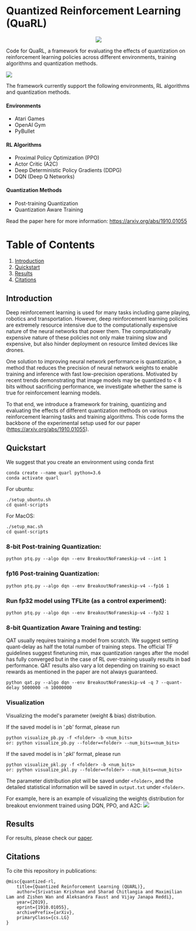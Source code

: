 # Quantized Reinforcement Learning (QuaRL)
<p align="center">
  <img src="https://github.com/harvard-edge/quarl/blob/master/docs/quarl.png">
</p>

Code for QuaRL, a framework for evaluating the effects of quantization on reinforcement learning policies across different environments, training algorithms and quantization methods. 

![](https://github.com/harvard-edge/quarl/blob/master/docs/QuaRL-intro-figure.png)

The framework currently support the following environments, RL algorithms and quantization methods.

#### Environments
- Atari Games
- OpenAI Gym
- PyBullet
#### RL Algorithms
- Proximal Policy Optimization (PPO)
- Actor Critic (A2C)
- Deep Deterministic Policy Gradients (DDPG)
- DQN (Deep Q Networks)
#### Quantization Methods
- Post-training Quantization
- Quantization Aware Training

Read the paper here for more information: https://arxiv.org/abs/1910.01055

# Table of Contents
1. [Introduction](#Introduction)
2. [Quickstart](#Quickstart)
3. [Results](#Results)
4. [Citations](#Citations)

## Introduction
Deep reinforcement learning is used for many tasks including game playing, robotics and transportation. However, deep reinforcement learning policies are extremely resource intensive due to the computationally expensive nature of the neural networks that power them. The computationally expensive nature of these policies not only make training slow and expensive, but also hinder deployment on resource limited devices like drones.

One solution to improving neural network performance is quantization, a method that reduces the precision of neural network weights to enable training and inference with fast low-precision operations. Motivated by recent trends demonstrating that image models may be quantized to < 8 bits without sacrificing performance, we investigate whether the same is true for reinforcement learning models.

To that end, we introduce a framework for training, quantizing and evaluating the effects of different quantization methods on various reinforcement learning tasks and training algorithms. This code forms the backbone of the experimental setup used for our paper (https://arxiv.org/abs/1910.01055). 

## Quickstart
We suggest that you create an environment using conda first
```
conda create --name quarl python=3.6
conda activate quarl
```
For ubuntu:
```
./setup_ubuntu.sh
cd quant-scripts
```
For MacOS:
```
./setup_mac.sh
cd quant-scripts
```

### 8-bit Post-training Quantization:

```
python ptq.py --algo dqn --env BreakoutNoFrameskip-v4 --int 1
```
### fp16 Post-training Quantization:

```
python ptq.py --algo dqn --env BreakoutNoFrameskip-v4 --fp16 1
```
### Run fp32 model using TFLite (as a control experiment):

```
python ptq.py --algo dqn --env BreakoutNoFrameskip-v4 --fp32 1
```
### 8-bit Quantization Aware Training and testing:

QAT usually requires training a model from scratch. We suggest setting quant-delay as half the total number of training steps. The official TF guidelines suggest finetuning min, max quantization ranges after the model has fully converged but in the case of RL over-training usually results in bad performance. QAT results also vary a lot depending on training so exact rewards as mentioned in the paper are not always guaranteed.

```
python qat.py --algo dqn --env BreakoutNoFrameskip-v4 -q 7 --quant-delay 5000000 -n 10000000
```

### Visualization
Visualizing the model's parameter (weight & bias) distribution.

If the saved model is in '.pb' format, please run 
```
python visualize_pb.py -f <folder> -b <num_bits>
or: python visualize_pb.py --folder=<folder> --num_bits=<num_bits>
```

If the saved model is in '.pkl' format, please run 
```
python visualize_pkl.py -f <folder> -b <num_bits>
or: python visualize_pkl.py --folder=<folder> --num_bits=<num_bits>
```

The parameter distribution plot will be saved under ```<folder>```, and the detailed statistical information will be saved in ```output.txt``` under ```<folder>```.

For example, here is an example of visualizing the weights distribution for breakout envionment trained using DQN, PPO, and A2C:
![](https://github.com/harvard-edge/quarl/blob/master/docs/breakout-weight-distribution.png)

## Results
For results, please check our [paper](https://arxiv.org/abs/1910.01055). 

## Citations
To cite this repository in publications:
```
@misc{quantized-rl,
    title={Quantized Reinforcement Learning (QUARL)},
    author={Srivatsan Krishnan and Sharad Chitlangia and Maximilian Lam and Zishen Wan and Aleksandra Faust and Vijay Janapa Reddi},
    year={2019},
    eprint={1910.01055},
    archivePrefix={arXiv},
    primaryClass={cs.LG}
}
```
